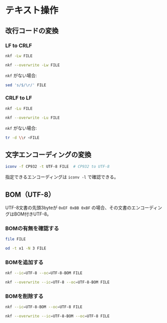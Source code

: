 # テキスト操作

## 改行コードの変換

### LF to CRLF

```sh
nkf -Lw FILE

nkf --overwrite -Lw FILE
```

`nkf` がない場合:

```sh
sed 's/$/\r/' FILE
```

### CRLF to LF

```sh
nkf -Lu FILE

nkf --overwrite -Lu FILE
```

`nkf` がない場合:

```sh
tr -d \\r <FILE
```

## 文字エンコーディングの変換

```sh
iconv -f CP932 -t UTF-8 FILE  # CP932 to UTF-8
```

指定できるエンコーディングは `iconv -l` で確認できる。

## BOM（UTF-8）

UTF-8文書の先頭3byteが `0xEF 0xBB 0xBF` の場合、その文書のエンコーディングはBOM付きUTF-8。

### BOMの有無を確認する

```sh
file FILE

od -t x1 -N 3 FILE
```

### BOMを追加する

```sh
nkf --ic=UTF-8 --oc=UTF-8-BOM FILE

nkf --overwrite --ic=UTF-8 --oc=UTF-8-BOM FILE
```

### BOMを削除する

```sh
nkf --ic=UTF-8-BOM --oc=UTF-8 FILE

nkf --overwrite --ic=UTF-8-BOM --oc=UTF-8 FILE
```
